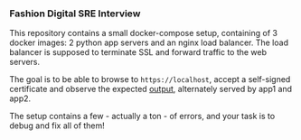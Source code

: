 ### Fashion Digital SRE Interview

This repository contains a small docker-compose setup, containing of 3 docker images: 2 python app servers and an nginx load balancer. The load balancer is supposed to terminate SSL and forward traffic to the web servers.

The goal is to be able to browse to `https://localhost`, accept a self-signed certificate and observe the expected [output](output.png), alternately served by app1 and app2.

The setup contains a few - actually a ton - of errors, and your task is to debug and fix all of them!
